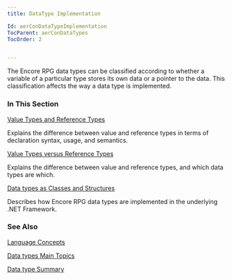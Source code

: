```yaml
---
title: DataType Implementation

Id: aerConDataTypeImplementation
TocParent: aerConDataTypes
TocOrder: 2


---
```


The Encore RPG data types can be classified according to whether a variable of a particular type stores its own data or a pointer to the data. This classification affects the way a data type is implemented. 

### In This Section

[Value Types and Reference Types](ValuesTypesAndReferenceTypes.html)

Explains the difference between value and reference types in terms of
                declaration syntax, usage, and semantics.


[Value Types versus Reference Types](ValueTypesVsReferenceTypes.html)

Explains the difference between value and reference types, and which data
                types 	are which.


[Data types as 			Classes and Structures](DataTypesAsStructuresAndClasses.html)

Describes how Encore RPG data types are implemented in the underlying .NET 	Framework.


### See Also
[Language Concepts](/concepts/LanguageConceptsMain.html)

[Data types Main Topics](/dox/ecrLrfDataTypesMain.html)

[Data type Summary](Data_type_summary.html) 
